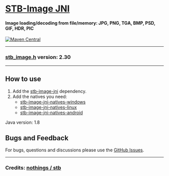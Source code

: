 # [STB-Image JNI](https://github.com/generaloss/freetype-jni)

#### Image loading/decoding from file/memory: JPG, PNG, TGA, BMP, PSD, GIF, HDR, PIC

[![Maven Central](https://img.shields.io/maven-central/v/io.github.generaloss/stb-image-jni.svg)](https://mvnrepository.com/artifact/io.github.generaloss/stb-image-jni)

---

### [stb_image.h](https://github.com/nothings/stb/blob/master/stb_image.h) version: 2.30

---

## How to use

1. Add the [stb-image-jni](https://central.sonatype.com/artifact/io.github.generaloss/stb-image-jni) dependency.
2. Add the natives you need:
   * [stb-image-jni-natives-windows](https://central.sonatype.com/artifact/io.github.generaloss/stb-image-jni-natives-windows)
   * [stb-image-jni-natives-linux](https://central.sonatype.com/artifact/io.github.generaloss/stb-image-jni-natives-linux)
   * [stb-image-jni-natives-android](https://central.sonatype.com/artifact/io.github.generaloss/stb-image-jni-natives-android)

Java version: 1.8

## Bugs and Feedback
For bugs, questions and discussions please use the [GitHub Issues](https://github.com/generaloss/stb-image-jni/issues).

---

### Credits: [nothings / stb](https://github.com/nothings/stb.git)